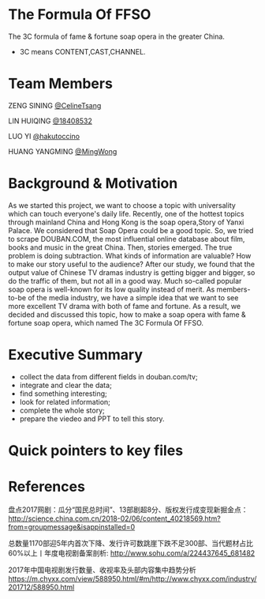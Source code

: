 # The Formula Of FFSO
The 3C formula of fame & fortune soap opera in the greater China.
* 3C means CONTENT,CAST,CHANNEL.


# Team Members
ZENG SINING [@CelineTsang](https://github.com/CelineTsang)  

LIN HUIQING [@18408532](https://github.com/18408532)  

LUO YI [@hakutoccino](https://github.com/hakutoccino)  

HUANG YANGMING [@MingWong](https://github.com/Wong-Ming)


# Background & Motivation
As we started this project, we want to choose a topic with universality which can touch everyone's daily life. Recently, one of the hottest topics through mainland China and Hong Kong is the soap opera,Story of Yanxi Palace. We considered that Soap Opera could be a good topic.
So, we tried to scrape DOUBAN.COM, the most influential online database about film, books and music in the great China. Then, stories emerged. The true problem is doing subtraction. What kinds of information are valuable? How to make our story useful to the audience? 
After our study, we found that the output value of Chinese TV dramas industry is getting bigger and bigger, so do the traffic of them, but not all in a good way. Much so-called popular soap opera is well-known for its low quality instead of merit. As members-to-be of the media industry, we have a simple idea that we want to see more excellent TV drama with both of fame and fortune. As a result, we decided and discussed this topic, how to make a soap opera with fame & fortune soap opera, which named The 3C Formula Of FFSO.


# Executive Summary
* collect the data from different fields in douban.com/tv;
* integrate and clear the data;
* find something interesting;
* look for related information;
* complete the whole story;
* prepare the viedeo and PPT to tell this story.


# Quick pointers to key files



# References
盘点2017网剧：瓜分“国民总时间”、13部剧超8分、版权发行成变现新掘金点：
http://science.china.com.cn/2018-02/06/content_40218569.htm?from=groupmessage&isappinstalled=0

总数量1170部迎5年内首次下降、发行许可数跳崖下跌不足300部、当代题材占比60%以上丨年度电视剧备案剖析:
http://www.sohu.com/a/224437645_681482

2017年中国电视剧发行数量、收视率及头部内容集中趋势分析
https://m.chyxx.com/view/588950.html/#m/http://www.chyxx.com/industry/201712/588950.html
